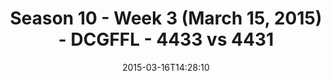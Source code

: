 ---
title: Season 10 - Week 3 (March 15, 2015) - DCGFFL - 4433 vs 4431
teams_score:
- team: 4433
  score: 25
- team: 4431
  score: 12
mvp: Mike C. (Navy); Mike D. (Maroon)
game-ball: N/A
season: 10
week:
date: '2015-03-16T14:28:10'
pageid: season-10-week-three-4433-vs-4431
---